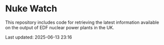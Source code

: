 # Nuke Watch

This repository includes code for retrieving the latest information available on the output of EDF nuclear power plants in the UK.

Last updated: 2025-06-13 23:16